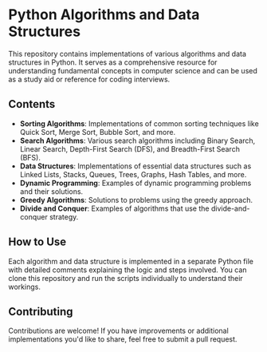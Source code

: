 # Python Algorithms and Data Structures

This repository contains implementations of various algorithms and data structures in Python. It serves as a comprehensive resource for understanding fundamental concepts in computer science and can be used as a study aid or reference for coding interviews.

## Contents

- **Sorting Algorithms**: Implementations of common sorting techniques like Quick Sort, Merge Sort, Bubble Sort, and more.
- **Search Algorithms**: Various search algorithms including Binary Search, Linear Search, Depth-First Search (DFS), and Breadth-First Search (BFS).
- **Data Structures**: Implementations of essential data structures such as Linked Lists, Stacks, Queues, Trees, Graphs, Hash Tables, and more.
- **Dynamic Programming**: Examples of dynamic programming problems and their solutions.
- **Greedy Algorithms**: Solutions to problems using the greedy approach.
- **Divide and Conquer**: Examples of algorithms that use the divide-and-conquer strategy.

## How to Use

Each algorithm and data structure is implemented in a separate Python file with detailed comments explaining the logic and steps involved. You can clone this repository and run the scripts individually to understand their workings.

## Contributing

Contributions are welcome! If you have improvements or additional implementations you'd like to share, feel free to submit a pull request.
